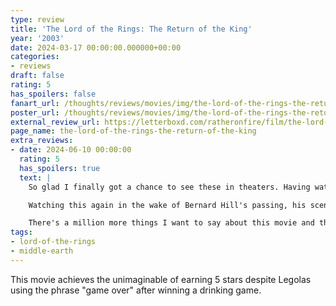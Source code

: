 ```yaml
---
type: review
title: 'The Lord of the Rings: The Return of the King'
year: '2003'
date: 2024-03-17 00:00:00.000000+00:00
categories:
- reviews
draft: false
rating: 5
has_spoilers: false
fanart_url: /thoughts/reviews/movies/img/the-lord-of-the-rings-the-return-of-the-king_fanart.png
poster_url: /thoughts/reviews/movies/img/the-lord-of-the-rings-the-return-of-the-king_poster.png
external_review_url: https://letterboxd.com/ratheronfire/film/the-lord-of-the-rings-the-return-of-the-king/
page_name: the-lord-of-the-rings-the-return-of-the-king
extra_reviews:
- date: 2024-06-10 00:00:00
  rating: 5
  has_spoilers: true
  text: |
    So glad I finally got a chance to see these in theaters. Having watched all three, I can say with confidence these three as a single unit are my all-time favorite film, hands down.

    Watching this again in the wake of Bernard Hill's passing, his scenes hit way harder, and I was able to appreciate his character way more deeply than I ever have watching his performance, and the way he constantly straddles the line between projecting an aura of authority, and serving as a man of the people willing to ride out into certain death right alongside them.

    There's a million more things I want to say about this movie and the trilogy as a whole, but my brain is absolutely worn out now, so maybe some other time I'll come back and jot down some more unorganized thoughts here.
tags:
- lord-of-the-rings
- middle-earth
---
```


This movie achieves the unimaginable of earning 5 stars despite Legolas using the phrase "game over" after winning a drinking game.

